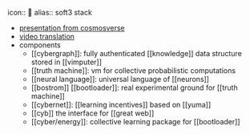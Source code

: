 icon:: 👙
alias:: soft3 stack

- [presentation from cosmosverse](https://cyb.ai/oracle/ask/QmTsBLAHC1Lk7n76GX4P3EvbAfNjBmZxwjknWy41SJZBGg)
- [video translation](https://www.youtube.com/watch?v=bd_PziPbl74&t=29810s)
- components
	- [[cybergraph]]: fully authenticated [[knowledge]] data structure stored in [[vimputer]]
	- [[truth machine]]: vm for collective probabilistic computations
	- [[neural language]]: universal language of [[neurons]]
	- [[bostrom]] [[bootloader]]: real experimental ground for [[truth machine]]
	- [[cybernet]]: [[learning incentives]] based on [[yuma]]
	- [[cyb]] the interface for [[great web]]
	- [[cyber/energy]]: collective learning package for [[bootloader]]